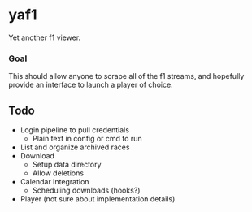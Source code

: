 # yaf1
Yet another f1 viewer. 

### Goal
This should allow anyone to scrape all of the f1 streams, and hopefully provide
an interface to launch a player of choice. 

## Todo
- Login pipeline to pull credentials
    - Plain text in config or cmd to run
- List and organize archived races
- Download
    - Setup data directory
    - Allow deletions
- Calendar Integration
    - Scheduling downloads (hooks?)
- Player (not sure about implementation details)
